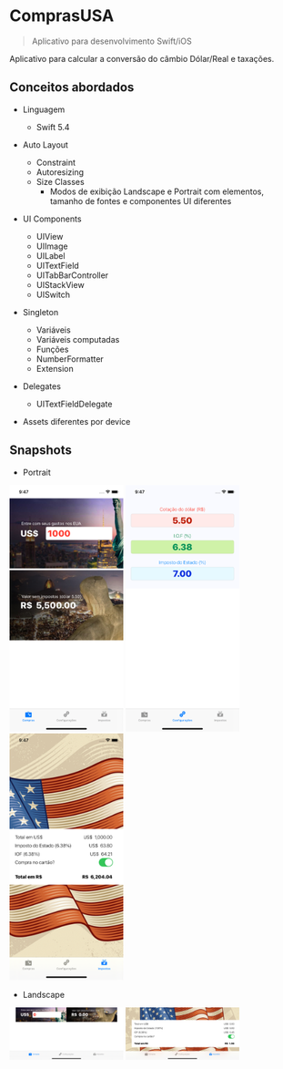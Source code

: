 # ComprasUSA
> Aplicativo para desenvolvimento Swift/iOS

Aplicativo para calcular a conversão do câmbio Dólar/Real e taxações.


## Conceitos abordados

* Linguagem
    * Swift 5.4

* Auto Layout
    * Constraint
    * Autoresizing 
    * Size Classes
        * Modos de exibição Landscape e Portrait com elementos, tamanho de fontes e componentes UI diferentes

* UI Components
    * UIView
    * UIImage
    * UILabel
    * UITextField
    * UITabBarController
    * UIStackView
    * UISwitch

* Singleton
    * Variáveis
    * Variáveis computadas
    * Funções
    * NumberFormatter
    * Extension

* Delegates
    * UITextFieldDelegate

* Assets diferentes por device


## Snapshots

* Portrait

<img src="1.png" width="200">
<img src="3.png" width="200">
<img src="2.png" width="200">

* Landscape

<img src="4.png" width="200">
<img src="5.png" width="200">
